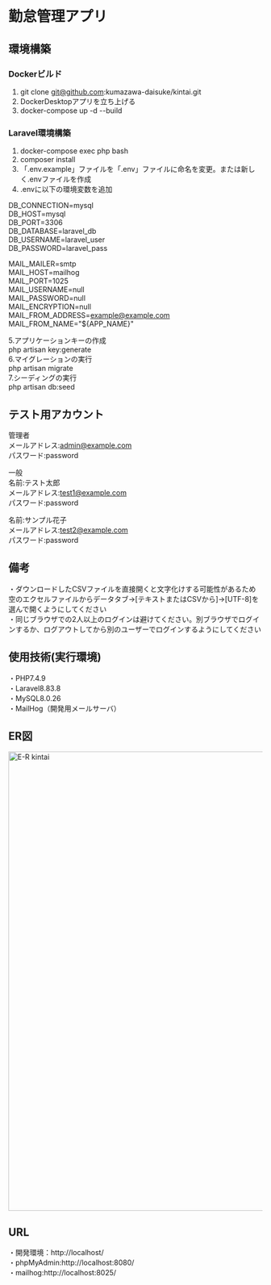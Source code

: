 # 勤怠管理アプリ
## 環境構築
### Dockerビルド
1. git clone git@github.com:kumazawa-daisuke/kintai.git
2. DockerDesktopアプリを立ち上げる
3. docker-compose up -d --build
### Laravel環境構築
1. docker-compose exec php bash
2. composer install
3. 「.env.example」ファイルを「.env」ファイルに命名を変更。または新しく.envファイルを作成
4. .envに以下の環境変数を追加

DB_CONNECTION=mysql  
DB_HOST=mysql  
DB_PORT=3306  
DB_DATABASE=laravel_db  
DB_USERNAME=laravel_user  
DB_PASSWORD=laravel_pass  

MAIL_MAILER=smtp  
MAIL_HOST=mailhog  
MAIL_PORT=1025  
MAIL_USERNAME=null  
MAIL_PASSWORD=null  
MAIL_ENCRYPTION=null  
MAIL_FROM_ADDRESS=example@example.com  
MAIL_FROM_NAME="${APP_NAME}"  

5.アプリケーションキーの作成  
php artisan key:generate  
6.マイグレーションの実行  
php artisan migrate  
7.シーディングの実行  
php artisan db:seed  
  
## テスト用アカウント  
管理者  
メールアドレス:admin@example.com    
パスワード:password  
  
一般  
名前:テスト太郎  
メールアドレス:test1@example.com  
パスワード:password  
  
名前:サンプル花子  
メールアドレス:test2@example.com  
パスワード:password  
  
## 備考  
・ダウンロードしたCSVファイルを直接開くと文字化けする可能性があるため空のエクセルファイルからデータタブ→[テキストまたはCSVから]→[UTF-8]を選んで開くようにしてください  
・同じブラウザでの2人以上のログインは避けてください。別ブラウザでログインするか、ログアウトしてから別のユーザーでログインするようにしてください  
  
## 使用技術(実行環境)
・PHP7.4.9  
・Laravel8.83.8  
・MySQL8.0.26  
・MailHog（開発用メールサーバ）  

## ER図
<img width="1001" height="911" alt="E-R kintai" src="https://github.com/user-attachments/assets/d58908f0-eec4-4210-af1d-1c2a5a3208f6" />

## URL
・開発環境：http://localhost/  
・phpMyAdmin:http://localhost:8080/  
・mailhog:http://localhost:8025/
